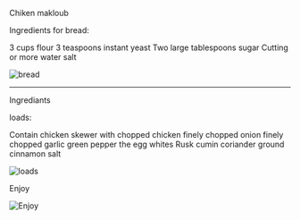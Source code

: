 Chiken makloub 

Ingredients for bread:

3 cups flour
3 teaspoons instant yeast
Two large tablespoons sugar
Cutting or more water
salt

![bread](http://www.coujina-tounsia.com/wp-content/uploads/2012/06/82.jpg "Bread")

----

Ingrediants 

loads:

Contain chicken skewer with chopped chicken
finely chopped onion
finely chopped garlic
green pepper
the egg whites
Rusk
cumin
coriander
ground cinnamon
salt

![loads](http://www.coujina-tounsia.com/wp-content/uploads/2012/06/91.jpg "loads")

Enjoy

![Enjoy](http://www.coujina-tounsia.com/wp-content/uploads/2012/06/101.jpg "Enjoy")

